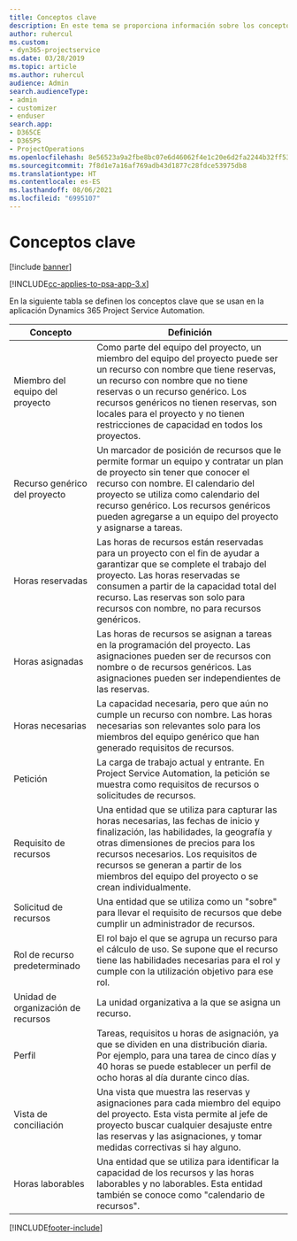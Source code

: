 ```yaml
---
title: Conceptos clave
description: En este tema se proporciona información sobre los conceptos clave para la administración de recursos en Project Service Automation.
author: ruhercul
ms.custom:
- dyn365-projectservice
ms.date: 03/28/2019
ms.topic: article
ms.author: ruhercul
audience: Admin
search.audienceType:
- admin
- customizer
- enduser
search.app:
- D365CE
- D365PS
- ProjectOperations
ms.openlocfilehash: 8e56523a9a2fbe8bc07e6d46062f4e1c20e6d2fa2244b32ff53e96d898b0086c
ms.sourcegitcommit: 7f8d1e7a16af769adb43d1877c28fdce53975db8
ms.translationtype: HT
ms.contentlocale: es-ES
ms.lasthandoff: 08/06/2021
ms.locfileid: "6995107"
---
```

# <a name="key-concepts"></a>Conceptos clave

[!include [banner](../includes/psa-now-project-operations.md)]

[!INCLUDE[cc-applies-to-psa-app-3.x](../includes/cc-applies-to-psa-app-3x.md)]

En la siguiente tabla se definen los conceptos clave que se usan en la aplicación Dynamics 365 Project Service Automation.

| Concepto                    | Definición |
|----------------------------|------------|
| Miembro del equipo del proyecto        | Como parte del equipo del proyecto, un miembro del equipo del proyecto puede ser un recurso con nombre que tiene reservas, un recurso con nombre que no tiene reservas o un recurso genérico. Los recursos genéricos no tienen reservas, son locales para el proyecto y no tienen restricciones de capacidad en todos los proyectos. |
| Recurso genérico del proyecto   | Un marcador de posición de recursos que le permite formar un equipo y contratar un plan de proyecto sin tener que conocer el recurso con nombre. El calendario del proyecto se utiliza como calendario del recurso genérico. Los recursos genéricos pueden agregarse a un equipo del proyecto y asignarse a tareas. |
| Horas reservadas               | Las horas de recursos están reservadas para un proyecto con el fin de ayudar a garantizar que se complete el trabajo del proyecto. Las horas reservadas se consumen a partir de la capacidad total del recurso. Las reservas son solo para recursos con nombre, no para recursos genéricos. |
| Horas asignadas             | Las horas de recursos se asignan a tareas en la programación del proyecto. Las asignaciones pueden ser de recursos con nombre o de recursos genéricos. Las asignaciones pueden ser independientes de las reservas. |
| Horas necesarias             | La capacidad necesaria, pero que aún no cumple un recurso con nombre. Las horas necesarias son relevantes solo para los miembros del equipo genérico que han generado requisitos de recursos. |
| Petición                     | La carga de trabajo actual y entrante. En Project Service Automation, la petición se muestra como requisitos de recursos o solicitudes de recursos. |
| Requisito de recursos       | Una entidad que se utiliza para capturar las horas necesarias, las fechas de inicio y finalización, las habilidades, la geografía y otras dimensiones de precios para los recursos necesarios. Los requisitos de recursos se generan a partir de los miembros del equipo del proyecto o se crean individualmente. |
| Solicitud de recursos           | Una entidad que se utiliza como un "sobre" para llevar el requisito de recursos que debe cumplir un administrador de recursos. |
| Rol de recurso predeterminado      | El rol bajo el que se agrupa un recurso para el cálculo de uso. Se supone que el recurso tiene las habilidades necesarias para el rol y cumple con la utilización objetivo para ese rol. |
| Unidad de organización de recursos | La unidad organizativa a la que se asigna un recurso. |
| Perfil                    | Tareas, requisitos u horas de asignación, ya que se dividen en una distribución diaria. Por ejemplo, para una tarea de cinco días y 40 horas se puede establecer un perfil de ocho horas al día durante cinco días. |
| Vista de conciliación        | Una vista que muestra las reservas y asignaciones para cada miembro del equipo del proyecto. Esta vista permite al jefe de proyecto buscar cualquier desajuste entre las reservas y las asignaciones, y tomar medidas correctivas si hay alguno. |
| Horas laborables                 | Una entidad que se utiliza para identificar la capacidad de los recursos y las horas laborables y no laborables. Esta entidad también se conoce como "calendario de recursos". |


[!INCLUDE[footer-include](../includes/footer-banner.md)]